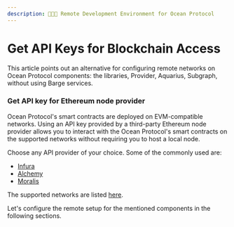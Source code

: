 ```yaml
---
description: 🧑🏽‍💻 Remote Development Environment for Ocean Protocol
---
```


# Get API Keys for Blockchain Access

This article points out an alternative for configuring remote networks on Ocean Protocol components: the libraries, Provider, Aquarius, Subgraph, without using Barge services.

### Get API key for Ethereum node provider

Ocean Protocol's smart contracts are deployed on EVM-compatible networks. Using an API key provided by a third-party Ethereum node provider allows you to interact with the Ocean Protocol's smart contracts on the supported networks without requiring you to host a local node.

Choose any API provider of your choice. Some of the commonly used are:

* [Infura](https://infura.io/)
* [Alchemy](https://www.alchemy.com/)
* [Moralis](https://moralis.io/)

The supported networks are listed [here](contracts/networks.md).

Let's configure the remote setup for the mentioned components in the following sections.
